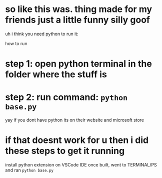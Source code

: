 # so like this was. thing made for my friends just a little funny silly goof

uh i think you need python to run it:


how to run

# step 1: open python terminal in the folder where the stuff is
# step 2: run command: `python base.py`

yay
if you dont have python its on their website and microsoft store

# if that doesnt work for u then i did these steps to get it running
install python extension on VSCode IDE
once built, went to TERMINAL/PS and ran `python base.py` 